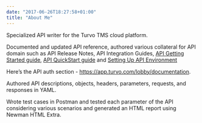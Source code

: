 ```yaml
---
date: "2017-06-26T18:27:58+01:00"
title: "About Me"
---
```


Specialized API writer for the Turvo TMS cloud platform. 

Documented and updated API reference, authored various collateral for API domain such as API Release Notes, API Integration Guides, [API Getting Started guide](https://help.turvo.com/hc/en-us/articles/19094820990611), [API QuickStart guide]( https://help.turvo.com/hc/en-us/articles/15698664295699) and 
[Setting Up API Environment](https://help.turvo.com/hc/en-us/articles/19091618683027)

Here’s the API auth section - https://app.turvo.com/lobby/documentation.

Authored API descriptions, objects, headers, parameters, requests, and responses in YAML.

Wrote test cases in Postman and tested each parameter of the API considering various scenarios and generated an HTML report using Newman HTML Extra.

